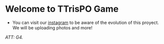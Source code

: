 # Welcome to TTrisPO Game

 * You can visit our [instagram](http://instagram.com/ttrispo) to be aware of the evolution of this proyect. We will be uploading photos and more!

*ATT: G4.*
